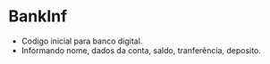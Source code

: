 # BankInf

- Codigo inicial para banco digital.
- Informando nome, dados da conta, saldo, tranferência, deposito. 
